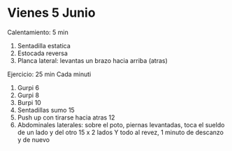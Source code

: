 # Vienes 5 Junio

Calentamiento: 5 min
1. Sentadilla estatica
2. Estocada reversa
3. Planca lateral: levantas un brazo hacia arriba (atras)

Ejercicio: 25 min
Cada minuti
1. Gurpi 6
2. Gurpi 8
3. Burpi 10
4. Sentadillas sumo 15
5. Push up con tirarse hacia atras 12
6. Abdominales laterales: sobre el poto, piernas levantadas, toca el sueldo de un lado y del otro 15 x 2 lados
Y todo al revez, 1 minuto de descanzo y de nuevo
